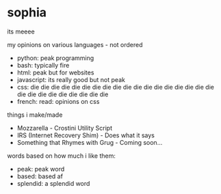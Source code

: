 # sophia
its meeee

my opinions on various languages - not ordered
- python: peak programming
- bash: typically fire
- html: peak but for websites
- javascript: its really good but not peak
- css: die die die die die die die die die die die die die die die die die die die die die die die die die die die
- french: read: opinions on css

things i make/made
- Mozzarella - Crostini Utility Script
- IRS (Internet Recovery Shim) - Does what it says
- Something that Rhymes with Grug - Coming soon...

words based on how much i like them:
- peak: peak word
- based: based af
- splendid: a splendid word
